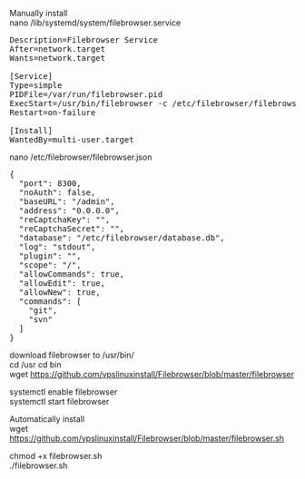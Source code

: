 Manually install  
nano /lib/systemd/system/filebrowser.service  
<pre>
Description=Filebrowser Service  
After=network.target  
Wants=network.target  

[Service]  
Type=simple  
PIDFile=/var/run/filebrowser.pid  
ExecStart=/usr/bin/filebrowser -c /etc/filebrowser/filebrowser.json  
Restart=on-failure  

[Install]  
WantedBy=multi-user.target
</pre>







nano /etc/filebrowser/filebrowser.json  
<pre>
{  
  "port": 8300,  
  "noAuth": false,  
  "baseURL": "/admin",  
  "address": "0.0.0.0",  
  "reCaptchaKey": "",  
  "reCaptchaSecret": "",  
  "database": "/etc/filebrowser/database.db",  
  "log": "stdout",  
  "plugin": "",  
  "scope": "/",  
  "allowCommands": true,  
  "allowEdit": true,  
  "allowNew": true,  
  "commands": [  
    "git",  
    "svn"  
  ]  
}  
</pre>















download filebrowser to /usr/bin/  
cd /usr
cd bin  
wget https://github.com/vpslinuxinstall/Filebrowser/blob/master/filebrowser
  
systemctl enable filebrowser    
systemctl start filebrowser  
  
    
    
    
    
    
    
    
  
Automatically install  
wget https://github.com/vpslinuxinstall/Filebrowser/blob/master/filebrowser.sh
  
chmod +x filebrowser.sh  
./filebrowser.sh




































